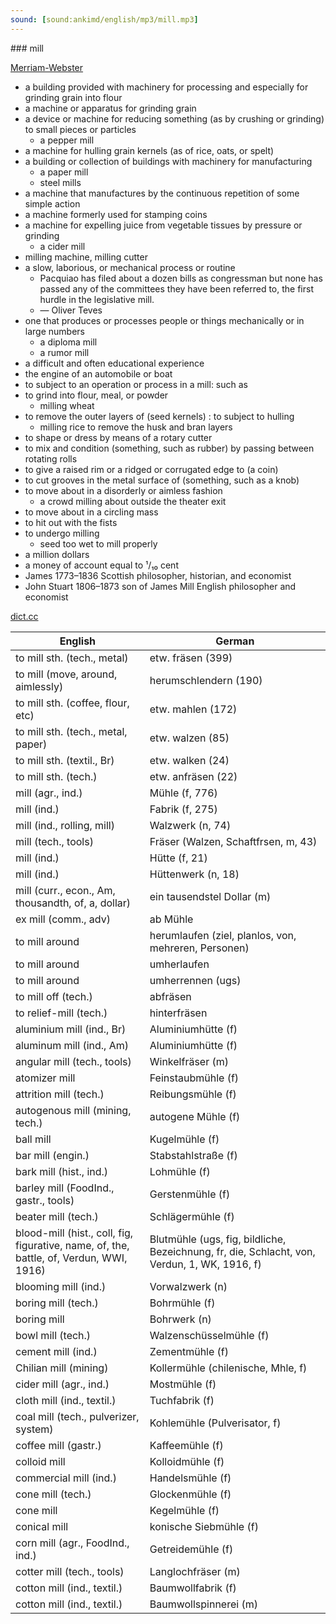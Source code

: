 ```yaml
---
sound: [sound:ankimd/english/mp3/mill.mp3]
---
```


\### mill

[Merriam-Webster](https://www.merriam-webster.com/dictionary/mill)

- a building provided with machinery for processing and especially for grinding grain into flour
- a machine or apparatus for grinding grain
- a device or machine for reducing something (as by crushing or grinding) to small pieces or particles
    - a pepper mill
- a machine for hulling grain kernels (as of rice, oats, or spelt)
- a building or collection of buildings with machinery for manufacturing
    - a paper mill
    - steel mills
- a machine that manufactures by the continuous repetition of some simple action
- a machine formerly used for stamping coins
- a machine for expelling juice from vegetable tissues by pressure or grinding
    - a cider mill
- milling machine, milling cutter
- a slow, laborious, or mechanical process or routine
    - Pacquiao has filed about a dozen bills as congressman but none has passed any of the committees they have been referred to, the first hurdle in the legislative mill.
    - — Oliver Teves
- one that produces or processes people or things mechanically or in large numbers
    - a diploma mill
    - a rumor mill
- a difficult and often educational experience
- the engine of an automobile or boat
- to subject to an operation or process in a mill: such as
- to grind into flour, meal, or powder
    - milling wheat
- to remove the outer layers of (seed kernels) : to subject to hulling
    - milling rice to remove the husk and bran layers
- to shape or dress by means of a rotary cutter
- to mix and condition (something, such as rubber) by passing between rotating rolls
- to give a raised rim or a ridged or corrugated edge to (a coin)
- to cut grooves in the metal surface of (something, such as a knob)
- to move about in a disorderly or aimless fashion
    - a crowd milling about outside the theater exit
- to move about in a circling mass
- to hit out with the fists
- to undergo milling
    - seed too wet to mill properly
- a million dollars
- a money of account equal to ¹/₁₀ cent
- James 1773–1836 Scottish philosopher, historian, and economist
- John Stuart 1806–1873 son of James Mill English philosopher and economist

[dict.cc](https://www.dict.cc/mill)

| English        | German       |
| -------------- | ------------ |
| to mill sth. (tech., metal) | etw. fräsen (399) |
| to mill (move, around, aimlessly) | herumschlendern (190) |
| to mill sth. (coffee, flour, etc) | etw. mahlen (172) |
| to mill sth. (tech., metal, paper) | etw. walzen (85) |
| to mill sth. (textil., Br) | etw. walken (24) |
| to mill sth. (tech.) | etw. anfräsen (22) |
| mill (agr., ind.) | Mühle (f, 776) |
| mill (ind.) | Fabrik (f, 275) |
| mill (ind., rolling, mill) | Walzwerk (n, 74) |
| mill (tech., tools) | Fräser (Walzen, Schaftfrsen, m, 43) |
| mill (ind.) | Hütte (f, 21) |
| mill (ind.) | Hüttenwerk (n, 18) |
| mill (curr., econ., Am, thousandth, of, a, dollar) | ein tausendstel Dollar (m) |
| ex mill (comm., adv) | ab Mühle |
| to mill around | herumlaufen (ziel, planlos, von, mehreren, Personen) |
| to mill around | umherlaufen |
| to mill around | umherrennen (ugs) |
| to mill off (tech.) | abfräsen |
| to relief-mill (tech.) | hinterfräsen |
| aluminium mill (ind., Br) | Aluminiumhütte (f) |
| aluminum mill (ind., Am) | Aluminiumhütte (f) |
| angular mill (tech., tools) | Winkelfräser (m) |
| atomizer mill | Feinstaubmühle (f) |
| attrition mill (tech.) | Reibungsmühle (f) |
| autogenous mill (mining, tech.) | autogene Mühle (f) |
| ball mill | Kugelmühle (f) |
| bar mill (engin.) | Stabstahlstraße (f) |
| bark mill (hist., ind.) | Lohmühle (f) |
| barley mill (FoodInd., gastr., tools) | Gerstenmühle (f) |
| beater mill (tech.) | Schlägermühle (f) |
| blood-mill (hist., coll, fig, figurative, name, of, the, battle, of, Verdun, WWI, 1916) | Blutmühle (ugs, fig, bildliche, Bezeichnung, fr, die, Schlacht, von, Verdun, 1, WK, 1916, f) |
| blooming mill (ind.) | Vorwalzwerk (n) |
| boring mill (tech.) | Bohrmühle (f) |
| boring mill | Bohrwerk (n) |
| bowl mill (tech.) | Walzenschüsselmühle (f) |
| cement mill (ind.) | Zementmühle (f) |
| Chilian mill (mining) | Kollermühle (chilenische, Mhle, f) |
| cider mill (agr., ind.) | Mostmühle (f) |
| cloth mill (ind., textil.) | Tuchfabrik (f) |
| coal mill (tech., pulverizer, system) | Kohlemühle (Pulverisator, f) |
| coffee mill (gastr.) | Kaffeemühle (f) |
| colloid mill | Kolloidmühle (f) |
| commercial mill (ind.) | Handelsmühle (f) |
| cone mill (tech.) | Glockenmühle (f) |
| cone mill | Kegelmühle (f) |
| conical mill | konische Siebmühle (f) |
| corn mill (agr., FoodInd., ind.) | Getreidemühle (f) |
| cotter mill (tech., tools) | Langlochfräser (m) |
| cotton mill (ind., textil.) | Baumwollfabrik (f) |
| cotton mill (ind., textil.) | Baumwollspinnerei (m) |
